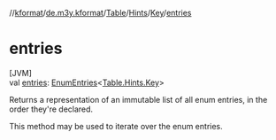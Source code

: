 //[kformat](../../../../../index.md)/[de.m3y.kformat](../../../index.md)/[Table](../../index.md)/[Hints](../index.md)/[Key](index.md)/[entries](entries.md)

# entries

[JVM]\
val [entries](entries.md): [EnumEntries](https://kotlinlang.org/api/latest/jvm/stdlib/kotlin.enums/-enum-entries/index.html)&lt;[Table.Hints.Key](index.md)&gt;

Returns a representation of an immutable list of all enum entries, in the order they're declared.

This method may be used to iterate over the enum entries.
